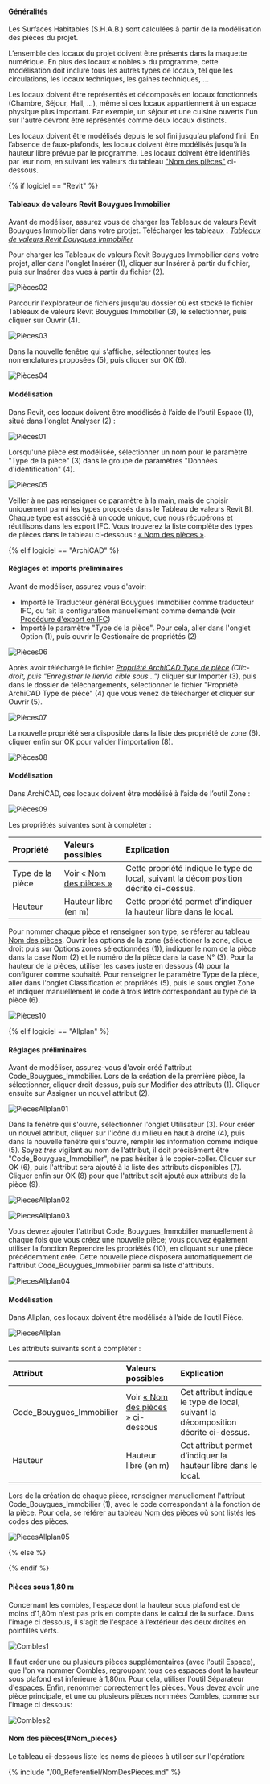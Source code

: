 #### Généralités

Les Surfaces Habitables (S.H.A.B.) sont calculées à partir de la modélisation des pièces du projet.

L’ensemble des locaux du projet doivent être présents dans la maquette numérique. En plus des locaux « nobles » du programme, cette modélisation doit inclure tous les autres types de locaux, tel que les circulations, les locaux techniques, les gaines techniques, …

Les locaux doivent être représentés et décomposés en locaux fonctionnels (Chambre, Séjour, Hall, …), même si ces locaux appartiennent à un espace physique plus important. Par exemple, un séjour et une cuisine ouverts l'un sur l'autre devront être représentés comme deux locaux distincts.

Les locaux doivent être modélisés depuis le sol fini jusqu’au plafond fini. En l’absence de faux-plafonds, les locaux doivent être modélisés jusqu’à la hauteur libre prévue par le programme. Les locaux doivent être identifiés par leur nom, en suivant les valeurs du tableau ["Nom des pièces"](#Nom_pieces) ci-dessous.

{% if logiciel == "Revit" %}

#### Tableaux de valeurs Revit Bouygues Immobilier

Avant de modéliser, assurez vous de charger les Tableaux de valeurs Revit Bouygues Immobilier dans votre protjet. Télécharger les tableaux : _[Tableaux de valeurs Revit Bouygues Immobilier](https://github.com/BIM-Bouygues-Immobilier/BIM-Execution-Plan/blob/master/templates/softwares/revit/Tableaux%20de%20valeurs%20Revit%20Bougyes%20Immobilier.rvt?raw=true)_

Pour charger les Tableaux de valeurs Revit Bouygues Immobilier dans votre projet, aller dans l'onglet Insérer (1), cliquer sur Insérer à partir du fichier, puis sur Insérer des vues à partir du fichier (2).

![Pièces02](/02_Modelisation/02_architecte/images/PiecesRevit02.PNG)

Parcourir l'explorateur de fichiers jusqu'au dossier où est stocké le fichier Tableaux de valeurs Revit Bouygues Immobilier (3), le sélectionner, puis cliquer sur Ouvrir (4).

![Pièces03](/02_Modelisation/02_architecte/images/PiecesRevit03.PNG)

Dans la nouvelle fenêtre qui s'affiche, sélectionner toutes les nomenclatures proposées (5), puis cliquer sur OK (6).

![Pièces04](/02_Modelisation/02_architecte/images/PiecesRevit04.PNG)

#### Modélisation

Dans Revit, ces locaux doivent être modélisés à l’aide de l’outil Espace (1), situé dans l'onglet Analyser (2) :

![Pièces01](/02_Modelisation/02_architecte/images/PiecesRevit01.PNG)

Lorsqu'une pièce  est modélisée, sélectionner un nom pour le paramètre "Type de la pièce" (3) dans le groupe de paramètres "Données d'identification" (4).

![Pièces05](/02_Modelisation/02_architecte/images/PiecesRevit05.PNG)

Veiller à ne pas renseigner ce paramètre à la main, mais de choisir uniquement parmi les types proposés dans le Tableau de valeurs Revit BI.
Chaque type est associé à un code unique, que nous récupérons et réutilisons dans les export IFC.
Vous trouverez la liste complète des types de pièces dans le tableau ci-dessous : [« Nom des pièces »](#Nom_pieces).

{% elif logiciel == "ArchiCAD" %}

#### Réglages et imports préliminaires

Avant de modéliser, assurez vous d'avoir:

* Importé le Traducteur général Bouygues Immobilier comme traducteur IFC, ou fait la configuration manuellement comme demandé (voir [Procédure d'export en IFC](#export))
* Importé le paramètre "Type de la pièce". Pour cela, aller dans l'onglet Option (1), puis ouvrir le Gestionaire de propriétés (2)

![Pièces06](/02_Modelisation/02_architecte/images/PiecesArchicad01.png)

Après avoir téléchargé le fichier _[Propriété ArchiCAD Type de pièce](https://raw.githubusercontent.com/BIM-Bouygues-Immobilier/BIM-Execution-Plan/master/templates/softwares/archicad/Propri%C3%A9t%C3%A9%20ArchiCAD%20Type%20de%20pi%C3%A8ce.xml)_  _(Clic-droit, puis "Enregistrer le lien/la cible sous...")_ cliquer sur Importer (3), puis dans le dossier de téléchargements, sélectionner le fichier "Propriété ArchiCAD Type de pièce" (4) que vous venez de télécharger et cliquer sur Ouvrir (5). 

![Pièces07](/02_Modelisation/02_architecte/images/PiecesArchicad02.png)

La nouvelle propriété sera disposible dans la liste des propriété de zone (6). cliquer enfin sur OK pour valider l'importation (8).

![Pièces08](/02_Modelisation/02_architecte/images/PiecesArchicad03.png)

#### Modélisation

Dans ArchiCAD, ces locaux doivent être modélisé à l’aide de l’outil Zone :

![Pièces09](/02_Modelisation/02_architecte/images/Zones.png)

Les propriétés suivantes sont à compléter :

| Propriété | Valeurs possibles | Explication |
| :--- | :--- | :--- |
| Type de la pièce | Voir [« Nom des pièces »](#Nom_pieces) | Cette propriété indique le type de local, suivant la décomposition décrite ci-dessus. |
| Hauteur | Hauteur libre \(en m\) | Cette propriété permet d’indiquer la hauteur libre dans le local.|

Pour nommer chaque pièce et renseigner son type, se référer au tableau [Nom des pièces](#Nom_pieces). Ouvrir les options de la zone (sélectioner la zone, clique droit puis sur Options zones sélectionnées (1)), indiquer le nom de la pièce dans la case Nom (2) et le numéro de la pièce dans la case N° (3). Pour la hauteur de la pièces, utiliser les cases juste en dessous (4) pour la configurer comme souhaité.
Pour renseigner le paramètre Type de la pièce, aller dans l'onglet Classification et propriétés (5), puis le sous onglet Zone et indiquer manuellement le code à trois lettre correspondant au type de la pièce (6).

![Pièces10](/02_Modelisation/02_architecte/images/PiecesArchicad04.png)

{% elif logiciel == "Allplan" %}

#### Réglages préliminaires

Avant de modéliser, assurez-vous d'avoir créé l'attribut Code_Bouygues_Immobilier. Lors de la création de la première pièce, la sélectionner, cliquer droit dessus, puis sur Modifier des attributs (1). Cliquer ensuite sur Assigner un nouvel attribut (2).

![PiecesAllplan01](/02_Modelisation/02_architecte/images/PiecesAllplan01.png)

Dans la fenêtre qui s'ouvre, sélectionner l'onglet Utilisateur (3). Pour créer un nouvel attribut, cliquer sur l'icône du milieu en haut à droite (4), puis dans la nouvelle fenêtre qui s'ouvre, remplir les information comme indiqué (5). Soyez _très_ vigilant au nom de l'attribut, il doit précisément être "Code_Bouygues_Immobilier", ne pas hésiter à le copier-coller. Cliquer sur OK (6), puis l'attribut sera ajouté à la liste des attributs disponibles (7). Cliquer enfin sur OK (8) pour que l'attribut soit ajouté aux attributs de la pièce (9).

![PiecesAllplan02](/02_Modelisation/02_architecte/images/PiecesAllplan02.png)

![PiecesAllplan03](/02_Modelisation/02_architecte/images/PiecesAllplan03.png)

Vous devrez ajouter l'attribut Code_Bouygues_Immobilier manuellement à chaque fois que vous créez une nouvelle pièce; vous pouvez également utiliser la fonction Reprendre les propriétés (10), en cliquant sur une pièce précédemment crée. Cette nouvelle pièce disposera automatiquement de l'attribut Code_Bouygues_Immobilier parmi sa liste d'attributs.

![PiecesAllplan04](/02_Modelisation/02_architecte/images/PiecesAllplan04.png)

#### Modélisation

Dans Allplan, ces locaux doivent être modélisés à l’aide de l’outil Pièce.

![PiecesAllplan](/02_Modelisation/02_architecte/images/PiecesAllplan.PNG)

Les attributs suivants sont à compléter :

| Attribut | Valeurs possibles | Explication |
| :--- | :--- | :--- |
| Code_Bouygues_Immobilier | Voir [« Nom des pièces »](#Nom_pieces) ci-dessous | Cet attribut indique le type de local, suivant la décomposition décrite ci-dessus. |
| Hauteur | Hauteur libre \(en m\) | Cet attribut permet d’indiquer la hauteur libre dans le local.|

Lors de la création de chaque pièce, renseigner manuellement l'attribut Code_Bouygues_Immobilier (1), avec le code correspondant à la fonction de la pièce. Pour cela, se référer au tableau [Nom des pièces](#Nom_pieces) où sont listés les codes des pièces.

![PiecesAllplan05](/02_Modelisation/02_architecte/images/PiecesAllplan05.png)

{% else %}

{% endif %}

#### Pièces sous 1,80 m

Concernant les combles, l'espace dont la hauteur sous plafond est de moins d'1,80m n'est pas pris en compte dans le calcul de la surface. Dans l'image ci dessous, il s'agit de l'espace à l’extérieur des deux droites en pointillés verts.

![Combles1](/02_Modelisation/02_architecte/images/Combles1.PNG)

 Il faut créer une ou plusieurs pièces supplémentaires (avec l'outil Espace), que l'on va nommer Combles, regroupant tous ces espaces dont la hauteur sous plafond est inférieure à 1,80m. Pour cela, utiliser l'outil Séparateur d'espaces.  Enfin, renommer correctement les pièces. Vous devez avoir une pièce principale, et une ou plusieurs pièces nommées Combles, comme sur l'image ci dessous:

![Combles2](/02_Modelisation/02_architecte/images/Combles2.PNG)

#### Nom des pièces{#Nom_pieces}

Le tableau ci-dessous liste les noms de pièces à utiliser sur l'opération:

{% include "/00_Referentiel/NomDesPieces.md" %}